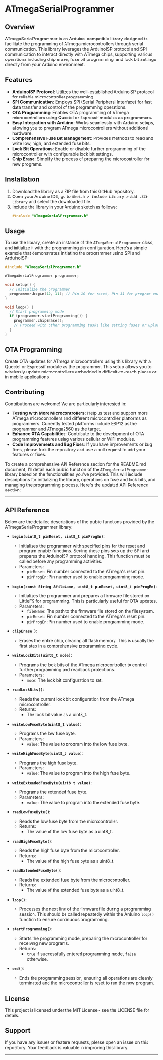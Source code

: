 # ATmegaSerialProgrammer

## Overview
ATmegaSerialProgrammer is an Arduino-compatible library designed to facilitate the programming of ATmega microcontrollers through serial communication. This library leverages the ArduinoISP protocol and SPI communication to interact directly with ATmega chips, supporting various operations including chip erase, fuse bit programming, and lock bit settings directly from your Arduino environment.

## Features
- **ArduinoISP Protocol**: Utilizes the well-established ArduinoISP protocol for reliable microcontroller programming.
- **SPI Communication**: Employs SPI (Serial Peripheral Interface) for fast data transfer and control of the programming operations.
- **OTA Programming**: Enables OTA programming of ATmega microcontrollers using Quectel or Espressif modules as programmers.
- **Easy Integration with Arduino**: Works seamlessly with Arduino setups, allowing you to program ATmega microcontrollers without additional hardware.
- **Comprehensive Fuse Bit Management**: Provides methods to read and write low, high, and extended fuse bits.
- **Lock Bit Operations**: Enable or disable further programming of the microcontroller with configurable lock bit settings.
- **Chip Erase**: Simplify the process of preparing the microcontroller for new programs.

## Installation
1. Download the library as a ZIP file from this GitHub repository.
2. Open your Arduino IDE, go to `Sketch > Include Library > Add .ZIP Library` and select the downloaded file.
3. Include the library in your Arduino sketch as follows:
   ```cpp
   #include "ATmegaSerialProgrammer.h"
   ```

## Usage
To use the library, create an instance of the `ATmegaSerialProgrammer` class, and initialize it with the programming pin configuration. Here’s a simple example that demonstrates initiating the programmer using SPI and ArduinoISP:

```cpp
#include "ATmegaSerialProgrammer.h"

ATmegaSerialProgrammer programmer;

void setup() {
  // Initialize the programmer
  programmer.begin(10, 11); // Pin 10 for reset, Pin 11 for program enable
}

void loop() {
  // Start programming mode
  if (programmer.startProgramming()) {
    programmer.chipErase();
    // Proceed with other programming tasks like setting fuses or uploading sketches
  }
}
```

## OTA Programming
Create OTA updates for ATmega microcontrollers using this library with a Quectel or Espressif module as the programmer. This setup allows you to wirelessly update microcontrollers embedded in difficult-to-reach places or in mobile applications.

## Contributing
Contributions are welcome! We are particularly interested in:
- **Testing with More Microcontrollers**: Help us test and support more ATmega microcontrollers and different microcontroller platforms as programmers. Currently tested platforms include ESP12 as the programmer and ATmega2560 as the target.
- **Enhance OTA Capabilities**: Contribute to the development of OTA programming features using various cellular or WiFi modules.
- **Code Improvements and Bug Fixes**: If you have improvements or bug fixes, please fork the repository and use a pull request to add your features or fixes.

To create a comprehensive API Reference section for the README.md document, I'll detail each public function of the `ATmegaSerialProgrammer` library based on the functionalities you've provided. This will include descriptions for initializing the library, operations on fuse and lock bits, and managing the programming process. Here's the updated API Reference section:

---

## API Reference

Below are the detailed descriptions of the public functions provided by the ATmegaSerialProgrammer library:

- **`begin(uint8_t pinReset, uint8_t pinProgEn)`**:
    - Initializes the programmer with specified pins for the reset and program enable functions. Setting these pins sets up the SPI and prepares the ArduinoISP protocol handling. This function must be called before any programming activities.
    - Parameters:
        - `pinReset`: Pin number connected to the ATmega's reset pin.
        - `pinProgEn`: Pin number used to enable programming mode.

- **`begin(const String &fileName, uint8_t pinReset, uint8_t pinProgEn)`**:
    - Initializes the programmer and prepares a firmware file stored on LittleFS for programming. This is particularly useful for OTA updates.
    - Parameters:
        - `fileName`: The path to the firmware file stored on the filesystem.
        - `pinReset`: Pin number connected to the ATmega's reset pin.
        - `pinProgEn`: Pin number used to enable programming mode.

- **`chipErase()`**:
    - Erases the entire chip, clearing all flash memory. This is usually the first step in a comprehensive programming cycle.

- **`writeLockBits(uint8_t mode)`**:
    - Programs the lock bits of the ATmega microcontroller to control further programming and readback protections.
    - Parameters:
        - `mode`: The lock bit configuration to set.

- **`readLockBits()`**:
    - Reads the current lock bit configuration from the ATmega microcontroller.
    - Returns:
        - The lock bit value as a uint8_t.

- **`writeLowFuseByte(uint8_t value)`**:
    - Programs the low fuse byte.
    - Parameters:
        - `value`: The value to program into the low fuse byte.

- **`writeHighFuseByte(uint8_t value)`**:
    - Programs the high fuse byte.
    - Parameters:
        - `value`: The value to program into the high fuse byte.

- **`writeExtendedFuseByte(uint8_t value)`**:
    - Programs the extended fuse byte.
    - Parameters:
        - `value`: The value to program into the extended fuse byte.

- **`readLowFuseByte()`**:
    - Reads the low fuse byte from the microcontroller.
    - Returns:
        - The value of the low fuse byte as a uint8_t.

- **`readHighFuseByte()`**:
    - Reads the high fuse byte from the microcontroller.
    - Returns:
        - The value of the high fuse byte as a uint8_t.

- **`readExtendedFuseByte()`**:
    - Reads the extended fuse byte from the microcontroller.
    - Returns:
        - The value of the extended fuse byte as a uint8_t.

- **`loop()`**:
    - Processes the next line of the firmware file during a programming session. This should be called repeatedly within the Arduino `loop()` function to ensure continuous programming.

- **`startProgramming()`**:
    - Starts the programming mode, preparing the microcontroller for receiving new programs.
    - Returns:
        - `true` if successfully entered programming mode, `false` otherwise.

- **`end()`**:
    - Ends the programming session, ensuring all operations are cleanly terminated and the microcontroller is reset to run the new program.

## License
This project is licensed under the MIT License - see the LICENSE file for details.

## Support
If you have any issues or feature requests, please open an issue on this repository. Your feedback is valuable in improving this library.

---